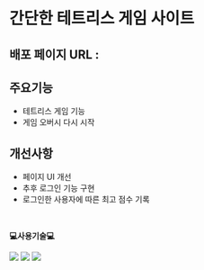 # 간단한 테트리스 게임 사이트
## 배포 페이지 URL : 

## 주요기능
* 테트리스 게임 기능
* 게임 오버시 다시 시작

## 개선사항
* 페이지 UI 개선
* 추후 로그인 기능 구현
* 로그인한 사용자에 따른 최고 점수 기록

<br>

<p>
    <Strong>💻사용기술💻</Strong><br>
</p>

<p display="inline-block">
    <img src="https://img.shields.io/badge/JavaScript-F7DF1E?style=for-the-badge&logo=JavaScript&logoColor=white"> 
      <img src="https://img.shields.io/badge/HTML5-E34F26?style=for-the-badge&logo=HTML5&logoColor=white">
    <img src="https://img.shields.io/badge/CSS3-1572B6?style=for-the-badge&logo=CSS3&logoColor=white">
</p>

